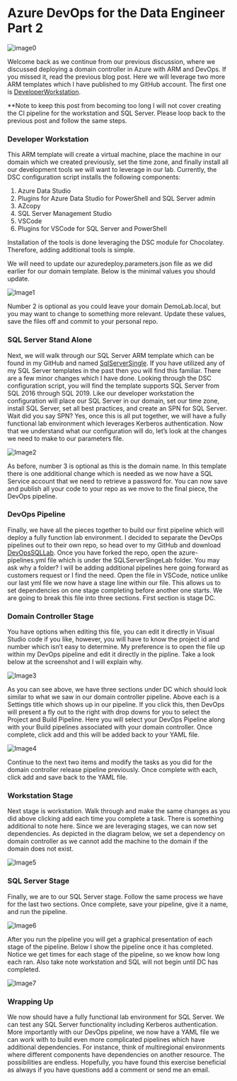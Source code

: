 # Azure DevOps for the Data Engineer Part 2
![image0](assets/images/DevOpsPart2Image0.png)

Welcome back as we continue from our previous discussion, where we discussed deploying a domain controller in Azure with ARM and DevOps. If you missed it, read the previous blog post. Here we will leverage two more ARM templates which I have published to my GitHub account. The first one is [DeveloperWorkstation](https://github.com/aultt/DeveloperWorkstation).

**Note to keep this post from becoming too long I will not cover creating the CI pipeline for the workstation and SQL Server. Please loop back to the previous post and follow the same steps.

### Developer Workstation
This ARM template will create a virtual machine, place the machine in our domain which we created previously, set the time zone, and finally install all our development tools we will want to leverage in our lab. Currently, the DSC configuration script installs the following components:

1. Azure Data Studio
2. Plugins for Azure Data Studio for PowerShell and SQL Server admin
3. AZcopy
4. SQL Server Management Studio
5. VSCode
6. Plugins for VSCode for SQL Server and PowerShell

Installation of the tools is done leveraging the DSC module for Chocolatey. Therefore, adding additional tools is simple.

We will need to update our azuredeploy.parameters.json file as we did earlier for our domain template. Below is the minimal values you should update.

![Image1](assets/images/devopspart2image1.png)

Number 2 is optional as you could leave your domain DemoLab.local, but you may want to change to something more relevant. Update these values, save the files off and commit to your personal repo.

### SQL Server Stand Alone
Next, we will walk through our SQL Server ARM template which can be found in my GitHub and named [SqlServerSingle](https://github.com/aultt/SQLServerSingle). If you have utilized any of my SQL Server templates in the past then you will find this familiar. There are a few minor changes which I have done. Looking through the DSC configuration script, you will find the template supports SQL Server from SQL 2016 through SQL 2019. Like our developer workstation the configuration will place our SQL Server in our domain, set our time zone, install SQL Server, set all best practices, and create an SPN for SQL Server. Wait did you say SPN? Yes, once this is all put together, we will have a fully functional lab environment which leverages Kerberos authentication. Now that we understand what our configuration will do, let’s look at the changes we need to make to our parameters file.

![Image2](assets/images/devopspart2image2.png)

As before, number 3 is optional as this is the domain name. In this template there is one additional change which is needed as we now have a SQL Service account that we need to retrieve a password for. You can now save and publish all your code to your repo as we move to the final piece, the DevOps pipeline.

### DevOps Pipeline
Finally, we have all the pieces together to build our first pipeline which will deploy a fully function lab environment. I decided to separate the DevOps pipelines out to their own repo, so head over to my GitHub and download [DevOpsSQLLab](https://github.com/aultt/DevOpsSQLLab). Once you have forked the repo, open the azure-pipelines.yml file which is under the SQLServerSingeLab folder. You may ask why a folder? I will be adding additional pipelines here going forward as customers request or I find the need. Open the file in VSCode, notice unlike our last yml file we now have a stage line within our file. This allows us to set dependencies on one stage completing before another one starts. We are going to break this file into three sections. First section is stage DC.

### Domain Controller Stage
You have options when editing this file, you can edit it directly in Visual Studio code if you like, however, you will have to know the project id and number which isn’t easy to determine. My preference is to open the file up within my DevOps pipeline and edit it directly in the pipline. Take a look below at the screenshot and I will explain why.


![Image3](assets/images/devopspart2image3.png)

As you can see above, we have three sections under DC which should look similar to what we saw in our domain controller pipeline. Above each is a Settings title which shows up in our pipeline. If you click this, then DevOps will present a fly out to the right with drop downs for you to select the Project and Build Pipeline. Here you will select your DevOps Pipeline along with your Build pipelines associated with your domain controller. Once complete, click add and this will be added back to your YAML file.

![Image4](assets/images/devopspart2image4.png)

Continue to the next two items and modify the tasks as you did for the domain controller release pipeline previously. Once complete with each, click add and save back to the YAML file.

### Workstation Stage
Next stage is workstation. Walk through and make the same changes as you did above clicking add each time you complete a task. There is something additional to note here. Since we are leveraging stages, we can now set dependencies. As depicted in the diagram below, we set a dependency on domain controller as we cannot add the machine to the domain if the domain does not exist.

![Image5](assets/images/devopspart2image5.png)

### SQL Server Stage
Finally, we are to our SQL Server stage. Follow the same process we have for the last two sections. Once complete, save your pipeline, give it a name, and run the pipeline.

![Image6](assets/images/devopspart2image6.png)

After you run the pipeline you will get a graphical presentation of each stage of the pipeline. Below I show the pipeline once it has completed. Notice we get times for each stage of the pipeline, so we know how long each ran. Also take note workstation and SQL will not begin until DC has completed.

![Image7](assets/images/devopspart2image7.png)

### Wrapping Up
We now should have a fully functional lab environment for SQL Server. We can test any SQL Server functionality including Kerberos authentication. More importantly with our DevOps pipeline, we now have a YAML file we can work with to build even more complicated pipelines which have additional dependencies. For instance, think of multiregional environments where different components have dependencies on another resource. The possibilities are endless. Hopefully, you have found this exercise beneficial as always if you have questions add a comment or send me an email.